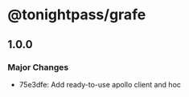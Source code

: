# @tonightpass/grafe

## 1.0.0

### Major Changes

- 75e3dfe: Add ready-to-use apollo client and hoc
